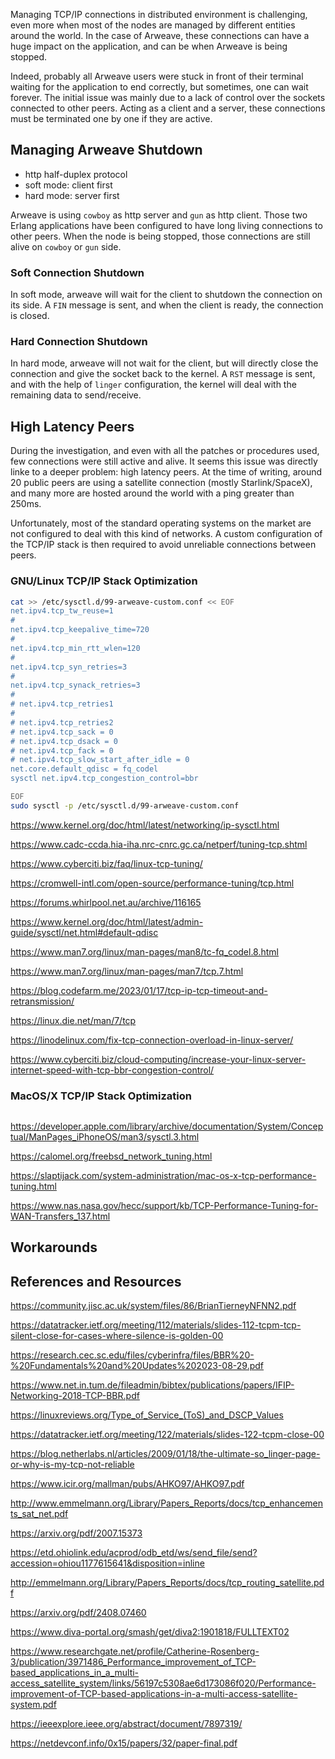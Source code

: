 Managing TCP/IP connections in distributed environment is challenging,
even more when most of the nodes are managed by different entities
around the world. In the case of Arweave, these connections can have a
huge impact on the application, and can be when Arweave is being
stopped.

Indeed, probably all Arweave users were stuck in front of their
terminal waiting for the application to end correctly, but sometimes,
one can wait forever. The initial issue was mainly due to a lack of
control over the sockets connected to other peers. Acting as a client
and a server, these connections must be terminated one by one if they
are active.

## Managing Arweave Shutdown

 - http half-duplex protocol
 - soft mode: client first
 - hard mode: server first

Arweave is using `cowboy` as http server and `gun` as http
client. Those two Erlang applications have been configured to have
long living connections to other peers. When the node is being
stopped, those connections are still alive on `cowboy` or `gun`
side.

### Soft Connection Shutdown

In soft mode, arweave will wait for the client to shutdown the
connection on its side. A `FIN` message is sent, and when the client
is ready, the connection is closed.

### Hard Connection Shutdown

In hard mode, arweave will not wait for the client, but will directly
close the connection and give the socket back to the kernel. A `RST`
message is sent, and with the help of `linger` configuration, the
kernel will deal with the remaining data to send/receive.

## High Latency Peers

During the investigation, and even with all the patches or procedures
used, few connections were still active and alive. It seems this issue
was directly linke to a deeper problem: high latency peers. At the
time of writing, around 20 public peers are using a satellite
connection (mostly Starlink/SpaceX), and many more are hosted around
the world with a ping greater than 250ms.

Unfortunately, most of the standard operating systems on the market
are not configured to deal with this kind of networks. A custom
configuration of the TCP/IP stack is then required to avoid unreliable
connections between peers.

### GNU/Linux TCP/IP Stack Optimization

```sh
cat >> /etc/sysctl.d/99-arweave-custom.conf << EOF
net.ipv4.tcp_tw_reuse=1
#
net.ipv4.tcp_keepalive_time=720
#
net.ipv4.tcp_min_rtt_wlen=120
#
net.ipv4.tcp_syn_retries=3
#
net.ipv4.tcp_synack_retries=3
#
# net.ipv4.tcp_retries1
#
# net.ipv4.tcp_retries2
# net.ipv4.tcp_sack = 0
# net.ipv4.tcp_dsack = 0
# net.ipv4.tcp_fack = 0
# net.ipv4.tcp_slow_start_after_idle = 0 
net.core.default_qdisc = fq_codel
sysctl net.ipv4.tcp_congestion_control=bbr

EOF
sudo sysctl -p /etc/sysctl.d/99-arweave-custom.conf
```

https://www.kernel.org/doc/html/latest/networking/ip-sysctl.html

https://www.cadc-ccda.hia-iha.nrc-cnrc.gc.ca/netperf/tuning-tcp.shtml

https://www.cyberciti.biz/faq/linux-tcp-tuning/

https://cromwell-intl.com/open-source/performance-tuning/tcp.html

https://forums.whirlpool.net.au/archive/116165

https://www.kernel.org/doc/html/latest/admin-guide/sysctl/net.html#default-qdisc

https://www.man7.org/linux/man-pages/man8/tc-fq_codel.8.html

https://www.man7.org/linux/man-pages/man7/tcp.7.html

https://blog.codefarm.me/2023/01/17/tcp-ip-tcp-timeout-and-retransmission/

https://linux.die.net/man/7/tcp

https://linodelinux.com/fix-tcp-connection-overload-in-linux-server/

https://www.cyberciti.biz/cloud-computing/increase-your-linux-server-internet-speed-with-tcp-bbr-congestion-control/

### MacOS/X TCP/IP Stack Optimization

```sh
```

https://developer.apple.com/library/archive/documentation/System/Conceptual/ManPages_iPhoneOS/man3/sysctl.3.html

https://calomel.org/freebsd_network_tuning.html

https://slaptijack.com/system-administration/mac-os-x-tcp-performance-tuning.html

https://www.nas.nasa.gov/hecc/support/kb/TCP-Performance-Tuning-for-WAN-Transfers_137.html

## Workarounds

## References and Resources

https://community.jisc.ac.uk/system/files/86/BrianTierneyNFNN2.pdf

https://datatracker.ietf.org/meeting/112/materials/slides-112-tcpm-tcp-silent-close-for-cases-where-silence-is-golden-00

https://research.cec.sc.edu/files/cyberinfra/files/BBR%20-%20Fundamentals%20and%20Updates%202023-08-29.pdf

https://www.net.in.tum.de/fileadmin/bibtex/publications/papers/IFIP-Networking-2018-TCP-BBR.pdf

https://linuxreviews.org/Type_of_Service_(ToS)_and_DSCP_Values

https://datatracker.ietf.org/meeting/122/materials/slides-122-tcpm-close-00

https://blog.netherlabs.nl/articles/2009/01/18/the-ultimate-so_linger-page-or-why-is-my-tcp-not-reliable

https://www.icir.org/mallman/pubs/AHKO97/AHKO97.pdf

http://www.emmelmann.org/Library/Papers_Reports/docs/tcp_enhancements_sat_net.pdf

https://arxiv.org/pdf/2007.15373

https://etd.ohiolink.edu/acprod/odb_etd/ws/send_file/send?accession=ohiou1177615641&disposition=inline

http://emmelmann.org/Library/Papers_Reports/docs/tcp_routing_satellite.pdf

https://arxiv.org/pdf/2408.07460

https://www.diva-portal.org/smash/get/diva2:1901818/FULLTEXT02

https://www.researchgate.net/profile/Catherine-Rosenberg-3/publication/3971486_Performance_improvement_of_TCP-based_applications_in_a_multi-access_satellite_system/links/56197c5308ae6d173086f020/Performance-improvement-of-TCP-based-applications-in-a-multi-access-satellite-system.pdf

https://ieeexplore.ieee.org/abstract/document/7897319/

https://netdevconf.info/0x15/papers/32/paper-final.pdf
